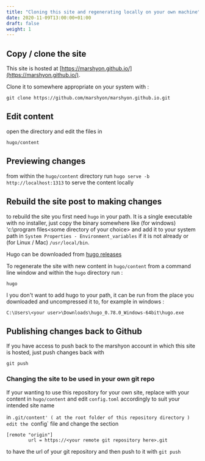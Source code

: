 ```yaml
---
title: "Cloning this site and regenerating locally on your own machine"
date: 2020-11-09T13:00:00+01:00
draft: false
weight: 1
---
```


## Copy / clone the site

This site is hosted at [https://marshyon.github.io/](https://marshyon.github.io/).

Clone it to somewhere appropriate on your system with :

```
git clone https://github.com/marshyon/marshyon.github.io.git
```

## Edit content

open the directory and edit the files in 

```
hugo/content
```

## Previewing changes 

from within the `hugo/content` directory run `hugo serve -b http://localhost:1313` to serve the content locally 

## Rebuild the site post to making changes

to rebuild the site you first need `hugo` in your path. It is a single executable with no installer, just copy the binary somewhere like (for windows) 'c:\program files\<some directory of your choice> and add it to your system path in `System Properties - Environment_variables` if it is not already or (for Linux / Mac) `/usr/local/bin`.

Hugo can be downloaded from [hugo releases](https://github.com/gohugoio/hugo/releases)

To regenerate the site with new content in `hugo/content` from a command line window and within the `hugo` directory run :

```
hugo
```

I you don't want to add hugo to your path, it can be run from the place you downloaded and uncompressed it to, for example in windows :

```
C:\Users\<your user>\Downloads\hugo_0.78.0_Windows-64bit\hugo.exe
```

## Publishing changes back to Github

If you have access to push back to the marshyon account in which this site is hosted, just push changes back with 

```
git push
```

### Changing the site to be used in your own git repo

If your wanting to use this repository for your own site, replace with your content in `hugo/content` and edit `config.toml` accordingly to suit your intended site name

in `.git/content' ( at the root folder of this repository directory ) edit the `config` file and change the section 

```
[remote "origin"]
        url = https://<your remote git repository here>.git
```

to have the url of your git repository and then push to it with `git push`
